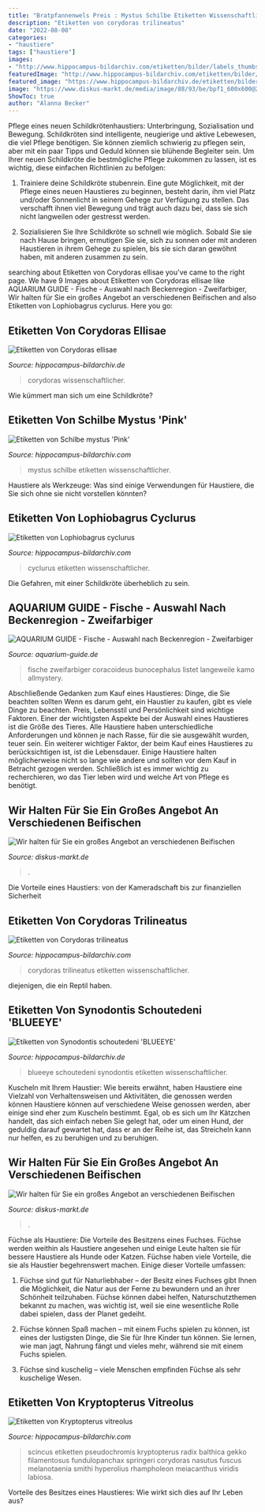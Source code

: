 ```yaml
---
title: "Bratpfannenwels Preis : Mystus Schilbe Etiketten Wissenschaftlicher"
description: "Etiketten von corydoras trilineatus"
date: "2022-08-08"
categories:
- "haustiere"
tags: ["haustiere"]
images:
- "http://www.hippocampus-bildarchiv.com/etiketten/bilder/labels_thumbs/4973_Kryptopterusvitreolus.jpg"
featuredImage: "http://www.hippocampus-bildarchiv.com/etiketten/bilder/labels_thumbs/2901_Corydorastrilineatus.jpg"
featured_image: "https://www.hippocampus-bildarchiv.de/etiketten/bilder/labels_thumbs/1713_SynodontisschoutedeniBLUEEYE.jpg"
image: "https://www.diskus-markt.de/media/image/88/93/be/bpf1_600x600@2x.jpg"
ShowToc: true
author: "Alanna Becker"
---
```



Pflege eines neuen Schildkrötenhaustiers: Unterbringung, Sozialisation und Bewegung.
Schildkröten sind intelligente, neugierige und aktive Lebewesen, die viel Pflege benötigen. Sie können ziemlich schwierig zu pflegen sein, aber mit ein paar Tipps und Geduld können sie blühende Begleiter sein. Um Ihrer neuen Schildkröte die bestmögliche Pflege zukommen zu lassen, ist es wichtig, diese einfachen Richtlinien zu befolgen:
1. Trainiere deine Schildkröte stubenrein. Eine gute Möglichkeit, mit der Pflege eines neuen Haustieres zu beginnen, besteht darin, ihm viel Platz und/oder Sonnenlicht in seinem Gehege zur Verfügung zu stellen. Das verschafft ihnen viel Bewegung und trägt auch dazu bei, dass sie sich nicht langweilen oder gestresst werden.

2. Sozialisieren Sie Ihre Schildkröte so schnell wie möglich. Sobald Sie sie nach Hause bringen, ermutigen Sie sie, sich zu sonnen oder mit anderen Haustieren in ihrem Gehege zu spielen, bis sie sich daran gewöhnt haben, mit anderen zusammen zu sein.

	

		
searching about Etiketten von Corydoras ellisae you've came to the right page. We have 9 Images about Etiketten von Corydoras ellisae like AQUARIUM GUIDE - Fische - Auswahl nach Beckenregion - Zweifarbiger, Wir halten für Sie ein großes Angebot an verschiedenen Beifischen and also Etiketten von Lophiobagrus cyclurus. Here you go:
		
    
## Etiketten Von Corydoras Ellisae

<img loading=lazy src="https://www.hippocampus-bildarchiv.de/etiketten/bilder/labels_thumbs/2879_Corydorasellisae.jpg" onerror="this.onerror=null;this.src='https://tse4.mm.bing.net/th?id=OIP.lwsxeweyWTX7n-ITv4Fx6wAAAA&amp;pid=15.1';" alt="Etiketten von Corydoras ellisae">

_Source: hippocampus-bildarchiv.de_

>corydoras wissenschaftlicher. 

	

Wie kümmert man sich um eine Schildkröte?

    
## Etiketten Von Schilbe Mystus &#039;Pink&#039;

<img loading=lazy src="http://www.hippocampus-bildarchiv.com/etiketten/bilder/labels_thumbs/1666_SchilbemystusPink.jpg" onerror="this.onerror=null;this.src='https://tse3.mm.bing.net/th?id=OIP.Nk5wGk654dTMYf2x4STvtwAAAA&amp;pid=15.1';" alt="Etiketten von Schilbe mystus &#039;Pink&#039;">

_Source: hippocampus-bildarchiv.com_

>mystus schilbe etiketten wissenschaftlicher. 

	

Haustiere als Werkzeuge: Was sind einige Verwendungen für Haustiere, die Sie sich ohne sie nicht vorstellen könnten?

    
## Etiketten Von Lophiobagrus Cyclurus

<img loading=lazy src="http://www.hippocampus-bildarchiv.com/etiketten/bilder/labels_thumbs/1618_Lophiobagruscyclurus.jpg" onerror="this.onerror=null;this.src='https://tse1.mm.bing.net/th?id=OIP.LhoSm22DbveZ8o7nFTqzJQAAAA&amp;pid=15.1';" alt="Etiketten von Lophiobagrus cyclurus">

_Source: hippocampus-bildarchiv.com_

>cyclurus etiketten wissenschaftlicher. 

	

Die Gefahren, mit einer Schildkröte überheblich zu sein.

    
## AQUARIUM GUIDE - Fische - Auswahl Nach Beckenregion - Zweifarbiger

<img loading=lazy src="http://aquarium-guide.de/bratpfannenwels2.gif" onerror="this.onerror=null;this.src='https://tse1.mm.bing.net/th?id=OIP.BQsYz5rqyeJWB7GjLT6eQgHaE3&amp;pid=15.1';" alt="AQUARIUM GUIDE - Fische - Auswahl nach Beckenregion - Zweifarbiger">

_Source: aquarium-guide.de_

>fische zweifarbiger coracoideus bunocephalus listet langeweile kamo allmystery. 

	

Abschließende Gedanken zum Kauf eines Haustieres: Dinge, die Sie beachten sollten
Wenn es darum geht, ein Haustier zu kaufen, gibt es viele Dinge zu beachten. Preis, Lebensstil und Persönlichkeit sind wichtige Faktoren. Einer der wichtigsten Aspekte bei der Auswahl eines Haustieres ist die Größe des Tieres. Alle Haustiere haben unterschiedliche Anforderungen und können je nach Rasse, für die sie ausgewählt wurden, teuer sein. Ein weiterer wichtiger Faktor, der beim Kauf eines Haustieres zu berücksichtigen ist, ist die Lebensdauer. Einige Haustiere halten möglicherweise nicht so lange wie andere und sollten vor dem Kauf in Betracht gezogen werden. Schließlich ist es immer wichtig zu recherchieren, wo das Tier leben wird und welche Art von Pflege es benötigt.

    
## Wir Halten Für Sie Ein Großes Angebot An Verschiedenen Beifischen

<img loading=lazy src="https://www.diskus-markt.de/media/image/52/18/a3/l14_600x600@2x.jpg" onerror="this.onerror=null;this.src='https://tse3.mm.bing.net/th?id=OIP.GyrzUl71JNzYtpBuvsdU-AHaFj&amp;pid=15.1';" alt="Wir halten für Sie ein großes Angebot an verschiedenen Beifischen">

_Source: diskus-markt.de_

>. 

	

Die Vorteile eines Haustiers: von der Kameradschaft bis zur finanziellen Sicherheit

    
## Etiketten Von Corydoras Trilineatus

<img loading=lazy src="http://www.hippocampus-bildarchiv.com/etiketten/bilder/labels_thumbs/2901_Corydorastrilineatus.jpg" onerror="this.onerror=null;this.src='https://tse4.mm.bing.net/th?id=OIP.9K8BuMbeJ3EZSOD2o_cg_QAAAA&amp;pid=15.1';" alt="Etiketten von Corydoras trilineatus">

_Source: hippocampus-bildarchiv.com_

>corydoras trilineatus etiketten wissenschaftlicher. 

	

diejenigen, die ein Reptil haben.

    
## Etiketten Von Synodontis Schoutedeni &#039;BLUEEYE&#039;

<img loading=lazy src="https://www.hippocampus-bildarchiv.de/etiketten/bilder/labels_thumbs/1713_SynodontisschoutedeniBLUEEYE.jpg" onerror="this.onerror=null;this.src='https://tse1.mm.bing.net/th?id=OIP.n2oTuBfPLyBnnTEPbAElRwAAAA&amp;pid=15.1';" alt="Etiketten von Synodontis schoutedeni &#039;BLUEEYE&#039;">

_Source: hippocampus-bildarchiv.de_

>blueeye schoutedeni synodontis etiketten wissenschaftlicher. 

	

Kuscheln mit Ihrem Haustier: Wie bereits erwähnt, haben Haustiere eine Vielzahl von Verhaltensweisen und Aktivitäten, die genossen werden können
Haustiere können auf verschiedene Weise genossen werden, aber einige sind eher zum Kuscheln bestimmt. Egal, ob es sich um Ihr Kätzchen handelt, das sich einfach neben Sie gelegt hat, oder um einen Hund, der geduldig darauf gewartet hat, dass er an der Reihe ist, das Streicheln kann nur helfen, es zu beruhigen und zu beruhigen.

    
## Wir Halten Für Sie Ein Großes Angebot An Verschiedenen Beifischen

<img loading=lazy src="https://www.diskus-markt.de/media/image/88/93/be/bpf1_600x600@2x.jpg" onerror="this.onerror=null;this.src='https://tse2.mm.bing.net/th?id=OIP.e9rkLEpJIr9zwQmYaEFRpgHaFj&amp;pid=15.1';" alt="Wir halten für Sie ein großes Angebot an verschiedenen Beifischen">

_Source: diskus-markt.de_

>. 

	

Füchse als Haustiere: Die Vorteile des Besitzens eines Fuchses.
Füchse werden weithin als Haustiere angesehen und einige Leute halten sie für bessere Haustiere als Hunde oder Katzen. Füchse haben viele Vorteile, die sie als Haustier begehrenswert machen. Einige dieser Vorteile umfassen:
1) Füchse sind gut für Naturliebhaber – der Besitz eines Fuchses gibt Ihnen die Möglichkeit, die Natur aus der Ferne zu bewundern und an ihrer Schönheit teilzuhaben. Füchse können dabei helfen, Naturschutzthemen bekannt zu machen, was wichtig ist, weil sie eine wesentliche Rolle dabei spielen, dass der Planet gedeiht.

2) Füchse können Spaß machen – mit einem Fuchs spielen zu können, ist eines der lustigsten Dinge, die Sie für Ihre Kinder tun können. Sie lernen, wie man jagt, Nahrung fängt und vieles mehr, während sie mit einem Fuchs spielen.

3) Füchse sind kuschelig – viele Menschen empfinden Füchse als sehr kuschelige Wesen.

    
## Etiketten Von Kryptopterus Vitreolus

<img loading=lazy src="http://www.hippocampus-bildarchiv.com/etiketten/bilder/labels_thumbs/4973_Kryptopterusvitreolus.jpg" onerror="this.onerror=null;this.src='https://tse4.mm.bing.net/th?id=OIP.17enzuJDo2G6Xvrr3wvQygAAAA&amp;pid=15.1';" alt="Etiketten von Kryptopterus vitreolus">

_Source: hippocampus-bildarchiv.com_

>scincus etiketten pseudochromis kryptopterus radix balthica gekko filamentosus fundulopanchax springeri corydoras nasutus fuscus melanotaenia smithi hyperolius rhampholeon meiacanthus viridis labiosa. 

	

Vorteile des Besitzes eines Haustieres: Wie wirkt sich dies auf Ihr Leben aus?

